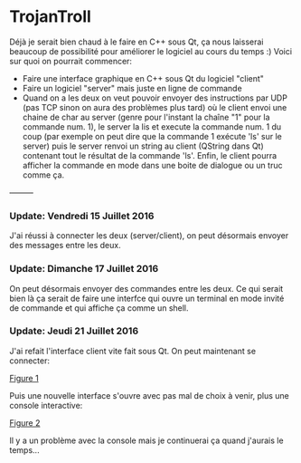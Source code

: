# TrojanTroll

Déjà je serait bien chaud à le faire en C++ sous Qt, ça nous laisserai beaucoup de possibilité pour améliorer le logiciel au cours du temps :)
Voici sur quoi on pourrait commencer:

* Faire une interface graphique en C++ sous Qt du logiciel "client"
* Faire un logiciel "server" mais juste en ligne de commande
* Quand on a les deux on veut pouvoir envoyer des instructions par UDP (pas TCP sinon on aura des problèmes plus tard) où le client envoi une chaine de char au server (genre pour l'instant la chaîne "1" pour la commande num. 1), le server la lis et execute la commande num. 1 du coup (par exemple on peut dire que la commande 1 exécute 'ls' sur le server) puis le server renvoi un string au client (QString dans Qt) contenant tout le résultat de la commande 'ls'. Enfin, le client pourra afficher la commande en mode dans une boite de dialogue ou un truc comme ça.

———

### Update: Vendredi 15 Juillet 2016

J'ai réussi à connecter les deux (server/client), on peut désormais envoyer des messages entre les deux.

### Update: Dimanche 17 Juillet 2016

On peut désormais envoyer des commandes entre les deux. Ce qui serait bien là ça serait de faire une interfce qui ouvre un terminal en mode invité de commande et qui affiche ça comme un shell.

### Update: Jeudi 21 Juillet 2016

J'ai refait l'interface client vite fait sous Qt. On peut maintenant se connecter:

[Figure 1](fig1.png)

Puis une nouvelle interface s'ouvre avec pas mal de choix à venir, plus une console interactive:

[Figure 2](fig2.png)

Il y a un problème avec la console mais je continuerai ça quand j'aurais le temps...
